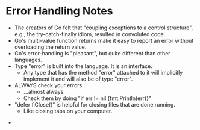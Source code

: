 # Error Handling Notes

- The creators of Go felt that "coupling exceptions to a control structure", e.g., the try-catch-finally idiom, resulted in convoluted code.
- Go's multi-value function returns make it easy to report an error without overloading the return value.
- Go's error-handling is "pleasant", but quite different than other languages.
- Type "error" is built into the language. It is an interface.
  - Any type that has the method "error" attached to it will implicitly implement it and will also be of type "error".
- ALWAYS check your errors...
  - ...almost always.
  - Check them by doing "if err != nil {fmt.Println(err)}"
- "defer f.Close()" is helpful for closing files that are done running.
  - Like closing tabs on your computer.

*
